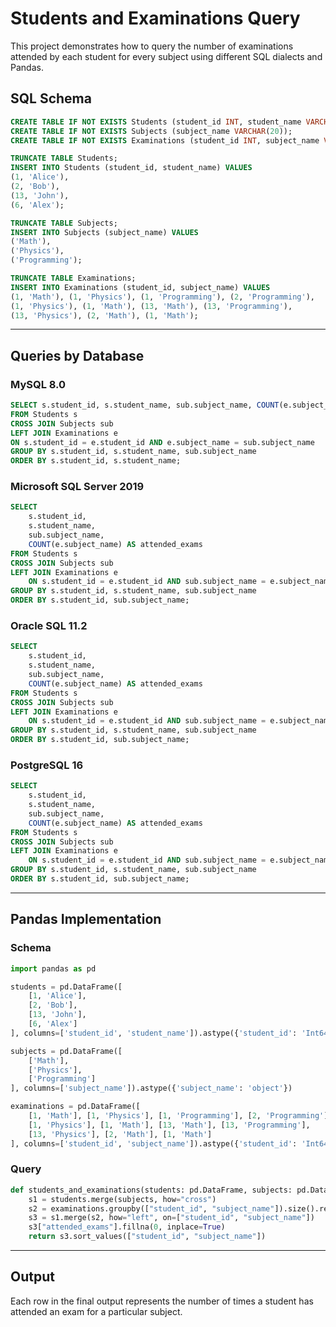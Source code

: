 # Students and Examinations Query

This project demonstrates how to query the number of examinations attended by each student for every subject using different SQL dialects and Pandas.

## SQL Schema

```sql
CREATE TABLE IF NOT EXISTS Students (student_id INT, student_name VARCHAR(20));
CREATE TABLE IF NOT EXISTS Subjects (subject_name VARCHAR(20));
CREATE TABLE IF NOT EXISTS Examinations (student_id INT, subject_name VARCHAR(20));

TRUNCATE TABLE Students;
INSERT INTO Students (student_id, student_name) VALUES
(1, 'Alice'),
(2, 'Bob'),
(13, 'John'),
(6, 'Alex');

TRUNCATE TABLE Subjects;
INSERT INTO Subjects (subject_name) VALUES
('Math'),
('Physics'),
('Programming');

TRUNCATE TABLE Examinations;
INSERT INTO Examinations (student_id, subject_name) VALUES
(1, 'Math'), (1, 'Physics'), (1, 'Programming'), (2, 'Programming'),
(1, 'Physics'), (1, 'Math'), (13, 'Math'), (13, 'Programming'),
(13, 'Physics'), (2, 'Math'), (1, 'Math');
```

---

## Queries by Database

### MySQL 8.0

```sql
SELECT s.student_id, s.student_name, sub.subject_name, COUNT(e.subject_name) AS attended_exams
FROM Students s
CROSS JOIN Subjects sub
LEFT JOIN Examinations e
ON s.student_id = e.student_id AND e.subject_name = sub.subject_name
GROUP BY s.student_id, s.student_name, sub.subject_name
ORDER BY s.student_id, s.student_name;
```

### Microsoft SQL Server 2019

```sql
SELECT 
    s.student_id,
    s.student_name,
    sub.subject_name,
    COUNT(e.subject_name) AS attended_exams
FROM Students s
CROSS JOIN Subjects sub
LEFT JOIN Examinations e 
    ON s.student_id = e.student_id AND sub.subject_name = e.subject_name
GROUP BY s.student_id, s.student_name, sub.subject_name
ORDER BY s.student_id, sub.subject_name;
```

### Oracle SQL 11.2

```sql
SELECT 
    s.student_id,
    s.student_name,
    sub.subject_name,
    COUNT(e.subject_name) AS attended_exams
FROM Students s
CROSS JOIN Subjects sub
LEFT JOIN Examinations e 
    ON s.student_id = e.student_id AND sub.subject_name = e.subject_name
GROUP BY s.student_id, s.student_name, sub.subject_name
ORDER BY s.student_id, sub.subject_name;
```

### PostgreSQL 16

```sql
SELECT 
    s.student_id,
    s.student_name,
    sub.subject_name,
    COUNT(e.subject_name) AS attended_exams
FROM Students s
CROSS JOIN Subjects sub
LEFT JOIN Examinations e 
    ON s.student_id = e.student_id AND sub.subject_name = e.subject_name
GROUP BY s.student_id, s.student_name, sub.subject_name
ORDER BY s.student_id, sub.subject_name;
```

---

## Pandas Implementation

### Schema

```python
import pandas as pd

students = pd.DataFrame([
    [1, 'Alice'],
    [2, 'Bob'],
    [13, 'John'],
    [6, 'Alex']
], columns=['student_id', 'student_name']).astype({'student_id': 'Int64', 'student_name': 'object'})

subjects = pd.DataFrame([
    ['Math'],
    ['Physics'],
    ['Programming']
], columns=['subject_name']).astype({'subject_name': 'object'})

examinations = pd.DataFrame([
    [1, 'Math'], [1, 'Physics'], [1, 'Programming'], [2, 'Programming'],
    [1, 'Physics'], [1, 'Math'], [13, 'Math'], [13, 'Programming'],
    [13, 'Physics'], [2, 'Math'], [1, 'Math']
], columns=['student_id', 'subject_name']).astype({'student_id': 'Int64', 'subject_name': 'object'})
```

### Query

```python
def students_and_examinations(students: pd.DataFrame, subjects: pd.DataFrame, examinations: pd.DataFrame) -> pd.DataFrame:
    s1 = students.merge(subjects, how="cross")
    s2 = examinations.groupby(["student_id", "subject_name"]).size().reset_index(name="attended_exams")
    s3 = s1.merge(s2, how="left", on=["student_id", "subject_name"])
    s3["attended_exams"].fillna(0, inplace=True)
    return s3.sort_values(["student_id", "subject_name"])
```

---

## Output

Each row in the final output represents the number of times a student has attended an exam for a particular subject.
